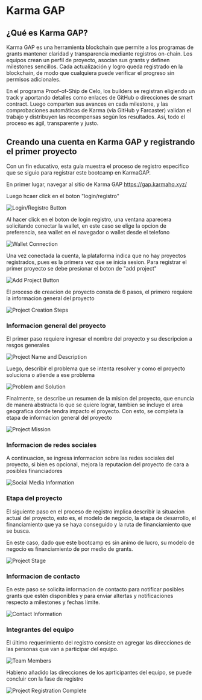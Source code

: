 # Karma GAP

## ¿Qué es Karma GAP?

Karma GAP es una herramienta blockchain que permite a los programas de grants mantener claridad y transparencia mediante registros on-chain. Los equipos crean un perfil de proyecto, asocian sus grants y definen milestones sencillos. Cada actualización y logro queda registrado en la blockchain, de modo que cualquiera puede verificar el progreso sin permisos adicionales.

En el programa Proof-of-Ship de Celo, los builders se registran eligiendo un track y aportando detalles como enlaces de GitHub o direcciones de smart contract. Luego comparten sus avances en cada milestone, y las comprobaciones automáticas de Karma (vía GitHub y Farcaster) validan el trabajo y distribuyen las recompensas según los resultados. Así, todo el proceso es ágil, transparente y justo.

## Creando una cuenta en Karma GAP y registrando el primer proyecto

Con un fin educativo, esta guia muestra el proceso de registro especifico que se siguio para registrar este bootcamp en KarmaGAP.

En primer lugar, navegar al sitio de Karma GAP https://gap.karmahq.xyz/

Luego hcaer click en el boton "login/registro" 

![Login/Registro Button](./karma-guide-assets/karma1.png)

Al hacer click en el boton de login registro, una ventana aparecera solicitando conectar la wallet, en este caso se elige la opcion de preferencia, sea wallet en el navegador o wallet desde el telefono

![Wallet Connection](./karma-guide-assets/karma2.png)

Una vez conectada la cuenta, la plataforma indica que no hay proyectos registrados, pues es la primera vez que se inicia sesion.
Para registrar el primer proyecto se debe presionar el boton de "add project"

![Add Project Button](./karma-guide-assets/karma3.png)

El proceso de creacion de proyecto consta de 6 pasos, el primero requiere la informacion general del proyecto

![Project Creation Steps](./karma-guide-assets/karma4.png)

### Informacion general del proyecto

El primer paso requiere ingresar el nombre del proyecto y su descripcion a resgos generales

![Project Name and Description](./karma-guide-assets/karma5.png)

Luego, describir el problema que se intenta resolver y como el proyecto soluciona o atiende a ese problema

![Problem and Solution](./karma-guide-assets/karma6.png)

Finalmente, se describe un resumen de la mision del proyecto, que enuncia de manera abstracta lo que se quiere lograr, tambien se incluye el area geografica donde tendra impacto el proyecto. Con esto, se completa la etapa de informacion general del proyecto

![Project Mission](./karma-guide-assets/karma7.png)

### Informacion de redes sociales 

A continuacion, se ingresa informacion sobre las redes sociales del proyecto, si bien es opcional, mejora la reputacion del proyecto de cara a posibles financiadores 

![Social Media Information](./karma-guide-assets/karma8.png)

### Etapa del proyecto

El siguiente paso en el proceso de registro implica describir la situacion actual del proyecto, esto es, el modelo de negocio, la etapa de desarrollo, el financiamiento que ya se haya conseguido y la ruta de financiamiento que se busca.

En este caso, dado que este bootcamp es sin animo de lucro, su modelo de negocio es financiamiento de por medio de grants. 

![Project Stage](./karma-guide-assets/karma9.png)

### Informacion de contacto

En este paso se solicita informacion de contacto para notificar posibles grants que estén disponibles y para enviar altertas y notificaciones respecto a milestones y fechas límite. 

![Contact Information](./karma-guide-assets/karma10.png)

### Integrantes del equipo

El último requerimiento del registro consiste en agregar las direcciones de las personas que van a participar del equipo.

![Team Members](./karma-guide-assets/karma11.png)

Habieno añadido las direcciones de los aprticipantes del equipo, se puede concluir con la fase de registro

![Project Registration Complete](./karma-guide-assets/karma12.png)



